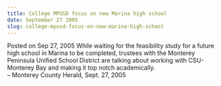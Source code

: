 ```yaml
---
title: College MPUSD focus on new Marina high school
date: September 27 2005
slug: college-mpusd-focus-on-new-marina-high-school
---
```





<span class="date">Posted on Sep 27, 2005    </span>
While waiting for the feasibility study for a future high school in
Marina to be completed, trustees with the Monterey Peninsula
Unified School District are talking about working with CSU-Monterey
Bay and making it top notch academically.<br>
&#x2013; Monterey County Herald, Sept. 27, 2005<br/></br>





